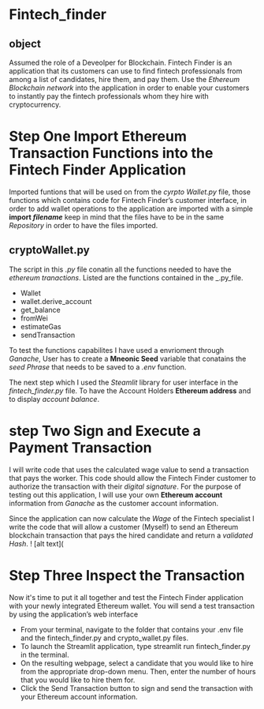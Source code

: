 # Fintech_finder

## object

Assumed the role of a Deveolper for Blockchain. Fintech Finder is an application that its customers can use to find fintech professionals from among a list of candidates, hire them, and pay them. Use the _Ethereum Blockchain network_ into the application in order to enable your customers to instantly pay the fintech professionals whom they hire with cryptocurrency.

# Step One Import Ethereum Transaction Functions into the Fintech Finder Application

Imported funtions that will be used on from the _cyrpto Wallet.py_ file, those functions which contains code for Fintech Finder’s customer interface, in order to add wallet operations to the application are imported with a simple **import _filename_** keep in mind that the files have to be in the same _Repository_ in order to have the files imported.

## cryptoWallet.py

The script in this _.py_ file conatin all the functions needed to have the _ethereum tranactions_. Listed are the functions contained in the _.py_file.

- Wallet
- wallet.derive_account
- get_balance
- fromWei
- estimateGas
- sendTransaction

To test the functions capabilites I have used a envrioment through _Ganache_, User has to create a **Mneonic Seed** variable that conatains the _seed Phrase_ that needs to be saved to a _.env_ function.

The next step which I used the _Steamlit_ library for user interface in the _fintech_finder.py_ file. To have the Account Holders **Ethereum address** and to display _account balance_.

# step Two Sign and Execute a Payment Transaction

I will write code that uses the calculated wage value to send a transaction that pays the worker. This code should allow the Fintech Finder customer to authorize the transaction with their _digital signature_. For the purpose of testing out this application, I will use your own **Ethereum account** information from _Ganache_  as the customer account information.

Since the application can now calculate the _Wage_ of the Fintech specialist I write the code that will allow a customer (Myself) to send an Ethereum blockchain transaction that pays the hired candidate and return a _validated Hash_.
! [alt text](
# Step Three Inspect the Transaction

Now it's time to put it all together and test the Fintech Finder application with your newly integrated Ethereum wallet. You will send a test transaction by using the application’s web interface

- From your terminal, navigate to the folder that contains your .env file and the fintech_finder.py and crypto_wallet.py files.
- To launch the Streamlit application, type streamlit run fintech_finder.py in the terminal.
- On the resulting webpage, select a candidate that you would like to hire from the appropriate drop-down menu. Then, enter the number of hours that you would like to hire them for.
- Click the Send Transaction button to sign and send the transaction with your Ethereum account information.
